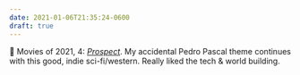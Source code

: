 ```yaml
---
date: 2021-01-06T21:35:24-0600
draft: true
---
```




🎥 Movies of 2021, 4: _[Prospect](https://www.imdb.com/title/tt7946422)_. My accidental Pedro Pascal theme continues with this good, indie sci-fi/western. Really liked the tech & world building.



